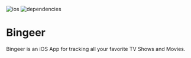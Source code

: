 ![ios](https://img.shields.io/badge/Platform-iOS%2014%2B-green) ![dependencies](https://img.shields.io/badge/Dependencies-Alamofire-red)   

# Bingeer

Bingeer is an iOS App for tracking all your favorite TV Shows and Movies.


